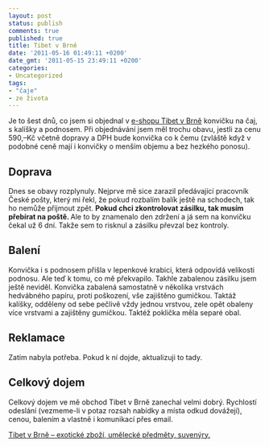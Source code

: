 ```yaml
---
layout: post
status: publish
comments: true
published: true
title: Tibet v Brně
date: '2011-05-16 01:49:11 +0200'
date_gmt: '2011-05-15 23:49:11 +0200'
categories:
- Uncategorized
tags:
- "čaje"
- ze života
---
```

<p>Je to šest dnů, co jsem si objednal v <a href="http://www.tibetvbrne.cz/cajova-souprava-s-lesklou-bilou-glazurou-hnede-teckovanou-p.aspx">e-shopu Tibet v Brně</a> konvičku na čaj, s kalíšky a podnosem. Při objednávání jsem měl trochu obavu, jestli za cenu 590,–Kč včetně dopravy a DPH bude konvička co k čemu (zvláště když v podobné ceně mají i konvičky o menším objemu a bez hezkého ponosu).</p>
<h2>Doprava</h2>
<p>Dnes se obavy rozplynuly. Nejprve mě sice zarazil předávající pracovník České pošty, který mi řekl, že pokud rozbalím balík ještě na schodech, tak ho nemůže přijmout zpět. <strong>Pokud chci zkontrolovat zásilku, tak musím přebírat na poště. </strong>Ale to by znamenalo den zdržení a já sem na konvičku čekal už 6 dní. Takže sem to risknul a zásilku převzal bez kontroly.</p>
<h2>Balení</h2>
<p>Konvička i s podnosem přišla v lepenkové krabici, která odpovídá velikosti podnosu. Ale teď k tomu, co mě překvapilo. Takhle zabalenou zásilku jsem ještě neviděl. Konvička zabalená samostatně v několika vrstvách hedvábného papíru, proti poškození, vše zajištěno gumičkou. Taktáž kalíšky, odděleny od sebe pečlivě vždy jednou vrstvou, zele opět obaleny více vrstvami a zajištěny gumičkou. Taktéž poklička měla separé obal.</p>
<h2>Reklamace</h2>
<p>Zatím nabyla potřeba. Pokud k ní dojde, aktualizuji to tady.</p>
<h2>Celkový dojem</h2>
<p>Celkový dojem ve mě obchod Tibet v Brně zanechal velmi dobrý. Rychlostí odeslání (vezmeme-li v potaz rozsah nabídky a místa odkud dovážejí), cenou, balením a vlastně i komunikací přes email.
<p><a href="http://www.tibetvbrne.cz/">Tibet v Brně – exotické zboží, umělecké předměty, suvenýry. </a></p>
